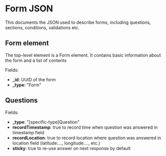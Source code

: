 # Form JSON

This documents the JSON used to describe forms, including questions, sections, conditions, validations etc.

## Form element

The top-level element is a Form element. It contains basic information about the form and a list of contents

Fields:
* **_id**: UUID of the form
* **_type**: "Form" 


## Questions

Fields:
* **_type**: "[specific-type]Question"
* **recordTimestamp**: true to record time when question was answered in timestamp field
* **recordLocation**: true to record location where question was answered in location field (latitude:..., longitude:..., etc.)
* **sticky**: true to re-use answer on next response by default
